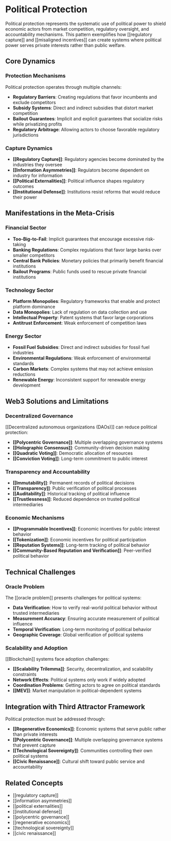 # Political Protection

Political protection represents the systematic use of political power to shield economic actors from market competition, regulatory oversight, and accountability mechanisms. This pattern exemplifies how [[regulatory capture]] and [[misaligned incentives]] can create systems where political power serves private interests rather than public welfare.

## Core Dynamics

### Protection Mechanisms
Political protection operates through multiple channels:
- **Regulatory Barriers**: Creating regulations that favor incumbents and exclude competitors
- **Subsidy Systems**: Direct and indirect subsidies that distort market competition
- **Bailout Guarantees**: Implicit and explicit guarantees that socialize risks while privatizing profits
- **Regulatory Arbitrage**: Allowing actors to choose favorable regulatory jurisdictions

### Capture Dynamics
- **[[Regulatory Capture]]**: Regulatory agencies become dominated by the industries they oversee
- **[[Information Asymmetries]]**: Regulators become dependent on industry for information
- **[[Political Externalities]]**: Political influence shapes regulatory outcomes
- **[[Institutional Defense]]**: Institutions resist reforms that would reduce their power

## Manifestations in the Meta-Crisis

### Financial Sector
- **Too-Big-to-Fail**: Implicit guarantees that encourage excessive risk-taking
- **Banking Regulations**: Complex regulations that favor large banks over smaller competitors
- **Central Bank Policies**: Monetary policies that primarily benefit financial institutions
- **Bailout Programs**: Public funds used to rescue private financial institutions

### Technology Sector
- **Platform Monopolies**: Regulatory frameworks that enable and protect platform dominance
- **Data Monopolies**: Lack of regulation on data collection and use
- **Intellectual Property**: Patent systems that favor large corporations
- **Antitrust Enforcement**: Weak enforcement of competition laws

### Energy Sector
- **Fossil Fuel Subsidies**: Direct and indirect subsidies for fossil fuel industries
- **Environmental Regulations**: Weak enforcement of environmental standards
- **Carbon Markets**: Complex systems that may not achieve emission reductions
- **Renewable Energy**: Inconsistent support for renewable energy development

## Web3 Solutions and Limitations

### Decentralized Governance
[[Decentralized autonomous organizations (DAOs)]] can reduce political protection:
- **[[Polycentric Governance]]**: Multiple overlapping governance systems
- **[[Holographic Consensus]]**: Community-driven decision making
- **[[Quadratic Voting]]**: Democratic allocation of resources
- **[[Conviction Voting]]**: Long-term commitment to public interest

### Transparency and Accountability
- **[[Immutability]]**: Permanent records of political decisions
- **[[Transparency]]**: Public verification of political processes
- **[[Auditability]]**: Historical tracking of political influence
- **[[Trustlessness]]**: Reduced dependence on trusted political intermediaries

### Economic Mechanisms
- **[[Programmable Incentives]]**: Economic incentives for public interest behavior
- **[[Tokenization]]**: Economic incentives for political participation
- **[[Reputation Systems]]**: Long-term tracking of political behavior
- **[[Community-Based Reputation and Verification]]**: Peer-verified political behavior

## Technical Challenges

### Oracle Problem
The [[oracle problem]] presents challenges for political systems:
- **Data Verification**: How to verify real-world political behavior without trusted intermediaries
- **Measurement Accuracy**: Ensuring accurate measurement of political influence
- **Temporal Verification**: Long-term monitoring of political behavior
- **Geographic Coverage**: Global verification of political systems

### Scalability and Adoption
[[Blockchain]] systems face adoption challenges:
- **[[Scalability Trilemma]]**: Security, decentralization, and scalability constraints
- **Network Effects**: Political systems only work if widely adopted
- **Coordination Problems**: Getting actors to agree on political standards
- **[[MEV]]**: Market manipulation in political-dependent systems

## Integration with Third Attractor Framework

Political protection must be addressed through:
- **[[Regenerative Economics]]**: Economic systems that serve public rather than private interests
- **[[Polycentric Governance]]**: Multiple overlapping governance systems that prevent capture
- **[[Technological Sovereignty]]**: Communities controlling their own political systems
- **[[Civic Renaissance]]**: Cultural shift toward public service and accountability

## Related Concepts
- [[regulatory capture]]
- [[information asymmetries]]
- [[political externalities]]
- [[institutional defense]]
- [[polycentric governance]]
- [[regenerative economics]]
- [[technological sovereignty]]
- [[civic renaissance]]